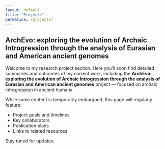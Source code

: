 ```yaml
---
layout: default
title: "Projects"
permalink: /projects/
---
```


<section class="content-box">
  <h2>ArchEvo: exploring the evolution of Archaic Introgression through the analysis of Eurasian and American ancient genomes</h2>

  <p>Welcome to my research project section. Here you’ll soon find detailed summaries and outcomes of my current work, including the <strong>ArchEvo: exploring the evolution of Archaic Introgression through the analysis of Eurasian and American ancient genomes</strong> project — focused on archaic introgression in ancient humans.</p>

  <p>While some content is temporarily embargoed, this page will regularly feature:</p>

  <ul>
    <li>Project goals and timelines</li>
    <li>Key collaborators</li>
    <li>Publication plans</li>
    <li>Links to related resources</li>
  </ul>

  <p>Stay tuned for updates.</p>
</section>
